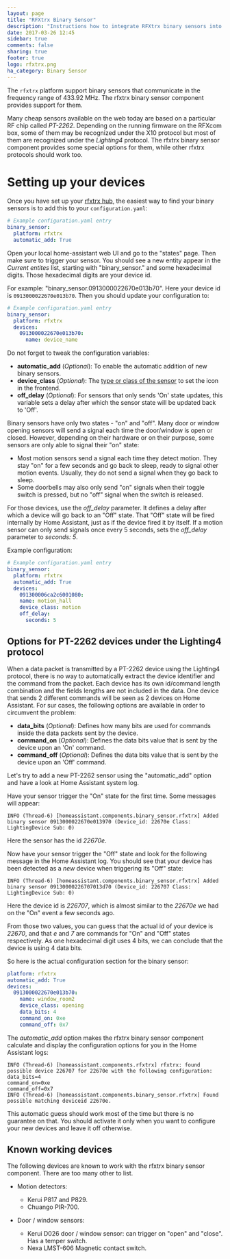 ```yaml
---
layout: page
title: "RFXtrx Binary Sensor"
description: "Instructions how to integrate RFXtrx binary sensors into Home Assistant."
date: 2017-03-26 12:45
sidebar: true
comments: false
sharing: true
footer: true
logo: rfxtrx.png
ha_category: Binary Sensor
---
```


The `rfxtrx` platform support binary sensors that communicate in the frequency range of 433.92 MHz. The rfxtrx binary sensor component provides support for them. 

Many cheap sensors available on the web today are based on a particular RF chip called *PT-2262*. Depending on the running firmware on the RFXcom box, some of them may be recognized under the X10 protocol but most of them are recognized under the *Lighting4* protocol. The rfxtrx binary sensor component provides some special options for them, while other rfxtrx protocols should work too.

# Setting up your devices
Once you have set up your [rfxtrx hub](/components/rfxtrx/), the easiest way to find your binary sensors is to add this to your `configuration.yaml`:

```yaml
# Example configuration.yaml entry
binary_sensor:
  platform: rfxtrx
  automatic_add: True
```

Open your local home-assistant web UI and go to the "states" page. Then make sure to trigger your sensor. You should see a new entity appear in the *Current entites* list, starting with "binary_sensor." and some hexadecimal digits. Those hexadecimal digits are your device id.

For example: "binary_sensor.0913000022670e013b70". Here your device id is `0913000022670e013b70`. Then you should update your configuration to:

```yaml
# Example configuration.yaml entry
binary_sensor:
  platform: rfxtrx
  devices:
    0913000022670e013b70:
      name: device_name
```

Do not forget to tweak the configuration variables:

- **automatic_add** (*Optional*): To enable the automatic addition of new binary sensors.
- **device_class** (*Optional*): The [type or class of the sensor](/components/binary_sensor/) to set the icon in the frontend.
- **off_delay** (*Optional*): For sensors that only sends 'On' state updates, this variable sets a delay after which the sensor state will be updated back to 'Off'.


Binary sensors have only two states - "on" and "off". Many door or window opening sensors will send a signal each time the door/window is open or closed. However, depending on their hardware or on their purpose, some sensors are only able to signal their "on" state:

- Most motion sensors send a signal each time they detect motion. They stay "on" for a few seconds and go back to sleep, ready to signal other motion events. Usually, they do not send a signal when they go back to sleep. 
- Some doorbells may also only send "on" signals when their toggle switch is pressed, but no "off" signal when the switch is released.

For those devices, use the *off_delay* parameter. It defines a delay after which a device will go back to an "Off" state. That "Off" state will be fired internally by Home Assistant, just as if the device fired it by itself. If a motion sensor can only send signals once every 5 seconds, sets the *off_delay* parameter to *seconds: 5*.


Example configuration:

```yaml
# Example configuration.yaml entry
binary_sensor:
  platform: rfxtrx
  automatic_add: True
  devices:
    091300006ca2c6001080:
    name: motion_hall
    device_class: motion
    off_delay:
      seconds: 5
```

## Options for PT-2262 devices under the Lighting4 protocol

When a data packet is transmitted by a PT-2262 device using the Lighting4 protocol, there is no way to automatically extract the device identifier and the command from the packet. Each device has its own id/command length combination and the fields lengths are not included in the data. One device that sends 2 different commands will be seen as 2 devices on Home Assistant. For sur cases, the following options are available in order to circumvent the problem:

- **data_bits** (*Optional*): Defines how many bits are used for commands inside the data packets sent by the device.
- **command_on** (*Optional*): Defines the data bits value that is sent by the device upon an 'On' command.
- **command_off** (*Optional*): Defines the data bits value that is sent by the device upon an 'Off' command.

Let's try to add a new PT-2262 sensor using the "automatic_add" option and have a look at Home Assistant system log. 

Have your sensor trigger the "On" state for the first time. Some messages will appear:

```
INFO (Thread-6) [homeassistant.components.binary_sensor.rfxtrx] Added binary sensor 0913000022670e013970 (Device_id: 22670e Class: LightingDevice Sub: 0)
```

Here the sensor has the id *22670e*.

Now have your sensor trigger the "Off" state and look for the following message in the Home Assistant log. You should see that your device has been detected as a *new* device when triggering its "Off" state:

```
INFO (Thread-6) [homeassistant.components.binary_sensor.rfxtrx] Added binary sensor 09130000226707013d70 (Device_id: 226707 Class: LightingDevice Sub: 0)
```

Here the device id is *226707*, which is almost similar to the *22670e* we had on the "On" event a few seconds ago. 

From those two values, you can guess that the actual id of your device is *22670*, and that *e* and *7* are commands for "On" and "Off" states respectively. As one hexadecimal digit uses 4 bits, we can conclude that the device is using 4 data bits.

So here is the actual configuration section for the binary sensor:

```yaml
platform: rfxtrx
automatic_add: True
devices:
  0913000022670e013b70:
    name: window_room2
    device_class: opening
    data_bits: 4
    command_on: 0xe
    command_off: 0x7
```

The *automatic_add* option makes the rfxtrx binary sensor component calculate and display the configuration options for you in the Home Assistant logs:

```
INFO (Thread-6) [homeassistant.components.rfxtrx] rfxtrx: found possible device 226707 for 22670e with the following configuration:
data_bits=4
command_on=0xe
command_off=0x7
INFO (Thread-6) [homeassistant.components.binary_sensor.rfxtrx] Found possible matching deviceid 22670e.
```

This automatic guess should work most of the time but there is no guarantee on that. You should activate it only when you want 
to configure your new devices and leave it off otherwise.

## Known working devices

The following devices are known to work with the rfxtrx binary sensor component. There are too many other to list.

- Motion detectors:
  - Kerui P817 and P829.
  - Chuango PIR-700.

- Door / window sensors:
  - Kerui D026 door / window sensor: can trigger on "open" and "close". Has a temper switch.
  - Nexa LMST-606 Magnetic contact switch.

